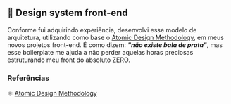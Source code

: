 ## 🧬 Design system front-end

Conforme fui adquirindo experiência, desenvolvi esse modelo de arquitetura, utilizando como base o [Atomic Design Methodology](https://atomicdesign.bradfrost.com/chapter-2/), em meus novos projetos front-end. É como dizem: ***"não existe bala de prata"***, mas esse boilerplate me ajuda a não perder aquelas horas preciosas estruturando meu front do absoluto ZERO.

### Referências

⚛️ [Atomic Design Methodology](https://atomicdesign.bradfrost.com/chapter-2/)
